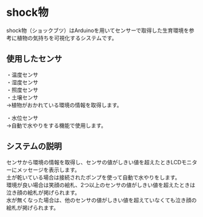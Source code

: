 # shock物

shock物（ショックブツ）はArduinoを用いてセンサーで取得した生育環境を参考に植物の気持ちを可視化するシステムです。

## 使用したセンサ
  ・温度センサ  
  ・湿度センサ  
  ・照度センサ  
  ・土壌センサ  
  →植物がおかれている環境の情報を取得します。  
   
  ・水位センサ  
  →自動で水やりをする機能で使用します。  
   
## システムの説明
  センサから環境の情報を取得し、センサの値がしきい値を超えたときLCDモニターにメッセージを表示します。  
  土が乾いている場合は接続されたポンプを使って自動で水やりをします。  
  環境が良い場合は笑顔の絵札、2つ以上のセンサの値がしきい値を超えたときは泣き顔の絵札が掲げられます。  
  水が無くなった場合は、他のセンサの値がしきい値を超えていなくても泣き顔の絵札が掲げられます。
